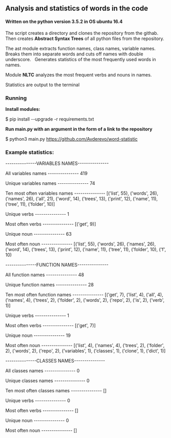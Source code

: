 <h2>Analysis and statistics of words in the code</h2>

<h4>Written on the python version 3.5.2 in OS ubuntu 16.4</h4>

The script creates a directory and clones the repository from the githab.
Then creates <b>Abstract Syntax Trees</b> of all python files from the repository.

The ast module extracts function names, class names, variable names. Breaks them into separate words and cuts off names with double underscore.
 
Generates statistics of the most frequently used words in names.

Module <b>NLTC</b> analyzes the most frequent verbs and nouns in names.

Statistics are output to the terminal

<h3>Running</h3>

<b>Install modules:</b>

$ pip install --upgrade -r requirements.txt

<b>Run main.py with an argument in the form of a link to the repository</b>

$ python3 main.py https://github.com/Avderevo/word-statistic


<h3>Example statistics:</h3>


---------------VARIABLES NAMES---------------

All variables names --------------- 419

Unique variables names --------------- 74

Ten most often variables names --------------- [('list', 55), ('words', 26), ('names', 26), ('all', 21), ('word', 14), ('trees', 13), ('print', 12), ('name', 11), ('tree', 11), ('folder', 10)]

Unique verbs --------------- 1

Most often verbs --------------- 
 [('get', 9)]
 
Unique noun --------------- 63

Most often noun --------------- [('list', 55), ('words', 26), ('names', 26), ('word', 14), ('trees', 13), ('print', 12), ('name', 11), ('tree', 11), ('folder', 10), ('f', 10)


 


---------------FUNCTION NAMES---------------

 All function names --------------- 48
 
Unique function names --------------- 28

Ten most often function names --------------- [('get', 7), ('list', 4), ('all', 4), ('names', 4), ('trees', 2), ('folder', 2), ('words', 2), ('repo', 2), ('is', 2), ('verb', 1)]

Unique verbs --------------- 1

Most often verbs --------------- [('get', 7)]

Unique noun --------------- 19

Most often noun --------------- [('list', 4), ('names', 4), ('trees', 2), ('folder', 2), ('words', 2), ('repo', 2), ('variables', 1), ('classes', 1), ('clone', 1), ('dict', 1)]



---------------CLASSES NAMES---------------

 All classes names --------------- 0
 
Unique classes names --------------- 0

Ten most often classes names --------------- []

Unique verbs --------------- 0

Most often verbs --------------- []

Unique noun --------------- 0

Most often noun --------------- []



